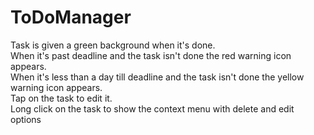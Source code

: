 # ToDoManager
Task is given a green background when it's done.  <br />
When it's past deadline and the task isn't done the red warning icon appears. <br />
When it's less than a day till deadline and the task isn't done the yellow warning icon appears. <br />
Tap on the task to edit it. <br />
Long click on the task to show the context menu with delete and edit options <br />
